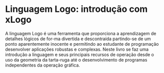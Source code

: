 # Linguagem Logo: introdução com xLogo

A linguagem Logo é uma ferramenta que proporciona a aprendizagem de detalhes lógicos de for-ma divertida e descontraída partindo-se de um ponto aparentemente inocente e permitindo ao estudante de programação desenvolver aplicações robustas e complexas. Neste livro se faz uma introdução a linguagem e seus principais recursos de operação desde o uso da geometria da tarta-ruga até o desenvolvimento de programas independentes da operação gráfica. 
